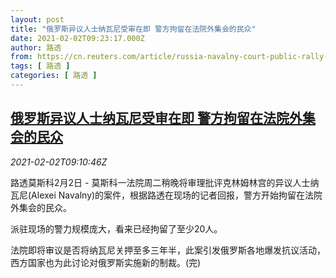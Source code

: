 ```yaml
---
layout: post
title: "俄罗斯异议人士纳瓦尼受审在即 警方拘留在法院外集会的民众"
date: 2021-02-02T09:23:17.000Z
author: 路透
from: https://cn.reuters.com/article/russia-navalny-court-public-rally-0202-idCNKBS2A20X4
tags: [ 路透 ]
categories: [ 路透 ]
---
```

<!--1612257797000-->
[俄罗斯异议人士纳瓦尼受审在即 警方拘留在法院外集会的民众](https://cn.reuters.com/article/russia-navalny-court-public-rally-0202-idCNKBS2A20X4)
------

<div>
<div><i>2021-02-02T09:10:46Z</i></div><p>路透莫斯科2月2日 - 莫斯科一法院周二稍晚将审理批评克林姆林宫的异议人士纳瓦尼(Alexei Navalny)的案件，根据路透在现场的记者回报，警方开始拘留在法院外集会的民众。</p><p>派驻现场的警力规模庞大，看来已经拘留了至少20人。</p><p>法院即将审议是否将纳瓦尼关押至多三年半，此案引发俄罗斯各地爆发抗议活动，西方国家也为此讨论对俄罗斯实施新的制裁。(完)</p>
</div>
